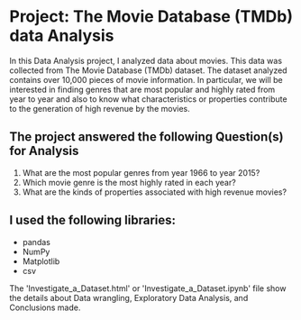 # Project: The Movie Database (TMDb) data Analysis
In this Data Analysis project, I analyzed data about movies. This data was collected from The Movie Database (TMDb) dataset. The dataset analyzed contains over 10,000 pieces of movie information. In particular, we will be interested in finding genres that are most popular and highly rated from year to year and also to know what characteristics or properties contribute to the generation of high revenue by the movies.

## The project answered the following Question(s) for Analysis
1. What are the most popular genres from year 1966 to year 2015?
2. Which movie genre is the most highly rated in each year?
3. What are the kinds of properties associated with high revenue movies?

## I used the following libraries:
* pandas
* NumPy
* Matplotlib
* csv

The 'Investigate_a_Dataset.html' or 'Investigate_a_Dataset.ipynb' file show the details about Data wrangling, Exploratory Data Analysis, and Conclusions made.
